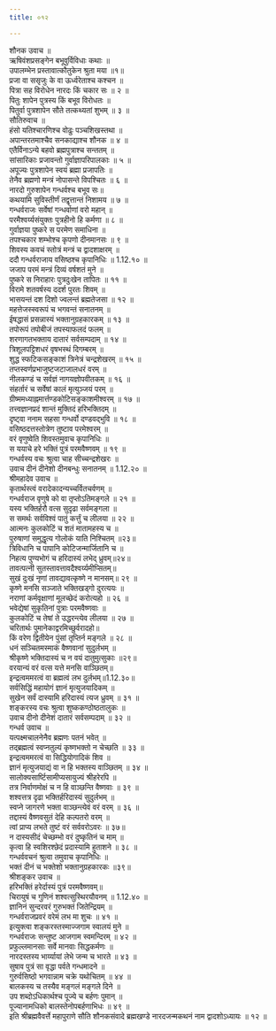 ```yaml
---
title: ०१२

---
```

शौनक उवाच ॥  
ऋषिवंशप्रसङ्गेन बभूवुर्विविधाः कथाः ॥  
उपालम्भेन प्रस्तावात्कौतुकेन श्रुता मया ॥१॥  
प्रजा वा ससृजुः के वा ऊर्ध्वरेताश्च कश्चन ॥  
पित्रा सह विरोधेन नारदः किं चकार सः ॥ २ ॥  
पितुः शापेन पुत्रस्य किं बभूव विरोधतः ॥  
पितुर्वा पुत्रशापेन सौते तत्कथ्यतां शुभम् ॥ ३ ॥  
सौतिरुवाच ॥  
हंसो यतिश्चारणिश्च वोढुः पञ्चशिखस्तथा ॥  
अपान्तरतमाश्चैव सनकाद्याश्च शौनक ॥ ४ ॥  
एतैर्विनाऽन्ये बहवो ब्रह्मपुत्राश्च सन्ततम् ॥  
सांसारिकाः प्रजावन्तो गुर्वाज्ञापरिपालकाः ॥ ५ ॥  
अपूज्यः पुत्रशापेन स्वयं ब्रह्मा प्रजापतिः ॥  
तेनैव ब्रह्मणो मन्त्रं नोपासन्ते विपश्चितः ॥ ६ ॥  
नारदो गुरुशापेन गन्धर्वश्च बभूव सः॥  
कथयामि सुविस्तीर्णं तद्वृत्तान्तं निशामय ॥ ७ ॥  
गन्धर्वराजः सर्वेषां गन्धर्वाणां वरो महान् ॥  
परमैश्वर्य्यसंयुक्तः पुत्रहीनो हि कर्मणा ॥ ८ ॥  
गुर्वाज्ञया पुष्करे स परमेण समाधिना ॥  
तपश्चकार शम्भोश्च कृपणो दीनमानसः ॥ ९ ॥  
शिवस्य कवचं स्तोत्रं मन्त्रं च द्वादशाक्षरम् ॥  
ददौ गन्धर्वराजाय वसिष्ठश्च कृपानिधिः ॥ 1.12.१० ॥  
जजाप परमं मन्त्रं दिव्यं वर्षशतं मुने ॥  
पुष्करे स निराहारः पुत्रदुःखेन तापितः ॥ ११ ॥  
विरामे शतवर्षस्य ददर्श पुरतः शिवम् ॥  
भासयन्तं दश दिशो ज्वलन्तं ब्रह्मतेजसा ॥ १२ ॥  
महत्तेजस्स्वरूपं च भगवन्तं सनातनम् ॥  
ईषद्धासं प्रसन्नास्यं भक्तानुग्रहकारकम् ॥ १३ ॥  
तपोरूपं तपोबीजं तपस्याफलदं फलम् ॥  
शरणागतभक्ताय दातारं सर्वसम्पदाम् ॥ १४ ॥  
त्रिशूलपट्टिशधरं वृषभस्थं दिगम्बरम् ॥  
शुद्ध स्फटिकसङ्काशं त्रिनेत्रं चन्द्रशेखरम् ॥ १५ ॥  
तप्तस्वर्णप्रभाजुष्टजटाजालधरं वरम् ॥  
नीलकण्डं च सर्वज्ञं नागयज्ञोपवीतकम् ॥ १६ ॥  
संहर्तारं च सर्वेषां कालं मृत्युञ्जयं परम् ॥  
ग्रीष्ममध्याह्नमार्त्तण्डकोटिसङ्काशमीश्वरम् ॥ १७ ॥  
तत्त्वज्ञानप्रदं शान्तं मुक्तिदं हरिभक्तिदम् ॥  
दृष्ट्वा ननाम सहसा गन्धर्वो दण्डवद्भुवि ॥ १८ ॥  
वसिष्ठदत्तस्तोत्रेण तुष्टाव परमेश्वरम् ॥  
वरं वृणुष्वेति शिवस्तमुवाच कृपानिधिः ॥  
स ययाचे हरे भक्तिं पुत्रं परमवैष्णवम् ॥ १९ ॥  
गन्धर्वस्य वचः श्रुत्वा चाह सीच्चन्द्रशेखरः ॥  
उवाच दीनं दीनेशो दीनबन्धुः सनातनम् ॥ 1.12.२० ॥  
श्रीमहादेव उवाच ॥  
कृतार्थस्त्वं वरादेकादन्यच्चर्वितचर्वणम् ॥  
गन्धर्वराज वृणुषे को वा तृप्तोऽतिमङ्गले ॥ २१ ॥  
यस्य भक्तिर्हरौ वत्स सुदृढा सर्वमङ्गला ॥  
स समर्थः सर्वविश्वं पातुं कर्त्तुं च लीलया ॥ २२ ॥  
आत्मनः कुलकोटिं च शतं मातामहस्य च ॥  
पुरुषाणां समुद्धृत्य गोलोकं याति निश्चितम् ॥२३॥  
त्रिविधानि च पापानि कोटिजन्मार्जितानि च ॥  
निहत्य पुण्यभोगं च हरिदास्यं लभेद् ध्रुवम्॥२४॥  
तावत्पत्नी सुतस्तावत्तावदैश्वर्य्यमीप्सितम्॥  
सुखं दुःखं नृणां तावद्यावत्कृष्णे न मानसम्॥ २९ ॥  
कृष्णे मनसि सञ्जाते भक्तिखड्गो दुरत्ययः ॥  
नराणां कर्मवृक्षाणां मूलच्छेदं करोत्यहो ॥ २६ ॥  
भवेद्येषां सुकृतिनां पुत्राः परमवैष्णवाः ॥  
कुलकोटिं च तेषां ते उद्धरन्त्येव लीलया ॥ २७ ॥  
चरितार्थः पुमानेकाद्वरमिच्छुर्वरादहो॥  
किं वरेण द्वितीयेन पुंसां तृप्तिर्न मङ्गले ॥ २८ ॥  
धनं सञ्चितमस्माकं वैष्णवानां सुदुर्लभम् ॥  
श्रीकृष्णे भक्तिदास्यं च न वयं दातुमुत्सुकाः ॥२९॥  
वरयान्यं वरं वत्स यत्ते मनसि वाञ्छितम्॥  
इन्द्रत्वममरत्वं वा ब्रह्मत्वं लभ दुर्लभम्॥1.12.३०॥  
सर्वसिद्धिं महायोगं ज्ञानं मृत्युजयादिकम् ॥  
सुखेन सर्वं दास्यामि हरिदास्यं त्यज ध्रुवम् ॥ ३१ ॥  
शङ्करस्य वचः श्रुत्वा शुष्ककण्ठोष्ठतालुकः ॥  
उवाच दीनो दीनेशं दातारं सर्वसम्पदाम् ॥ ३२ ॥  
गन्धर्व उवाच ॥  
यत्पक्ष्मचालनेनैव ब्रह्मणः पतनं भवेत् ॥  
तद्ब्रह्मत्वं स्वप्नतुल्यं कृष्णभक्तो न चेच्छति ॥ ३३ ॥  
इन्द्रत्वममरत्वं वा सिद्धियोगादिकं शिव ॥  
ज्ञानं मृत्युजयाद्यं वा न हि भक्तस्य वाञ्छितम् ॥ ३४ ॥  
सालोक्यसार्ष्टिसामीप्यसायुज्यं श्रीहरेरपि ॥  
तत्र निर्वाणमोक्षं च न हि वाञ्छन्ति वैष्णवाः ॥ ३९ ॥  
शश्वत्तत्र दृढा भक्तिर्हरिदास्यं सुदुर्लभम् ॥  
स्वप्ने जागरणे भक्ता वाञ्छन्त्येवं वरं वरम् ॥ ३६ ॥  
तद्दास्यं वैष्णवसुतं देहि कल्पतरो वरम् ॥  
त्वां प्राप्य लभते तुष्टं वरं सर्ववरोऽवरः ॥ ३७॥  
न दास्यसीदं चेच्छम्भो वरं दुष्कृतिनं च माम् ॥  
कृत्वा हि स्वशिरश्छेदं प्रदास्यामि हुताशने ॥ ३८ ॥  
गन्धर्ववचनं श्रुत्वा तमुवाच कृपानिधिः ॥  
भक्तं दीनं च भक्तेशो भक्तानुग्रहकारकः ॥३९॥  
श्रीशङ्कर उवाच ॥  
हरिभक्तिं हरेर्दास्यं पुत्रं परमवैष्णवम्॥  
चिरायुषं च गुणिनं शश्वत्सुस्थिरयौवनम् ॥ 1.12.४० ॥  
ज्ञानिनं सुन्दरवरं गुरुभक्तं जितेन्द्रियम् ॥  
गन्धर्वराजप्रवरं वरेमं लभ मा शुचः ॥ ४१ ॥  
इत्युक्त्वा शङ्करस्तस्माज्जगाम स्वालयं मुने ॥  
गन्धर्वराजः सन्तुष्ट आजगाम स्वमन्दिरम् ॥ ४२ ॥  
प्रफुल्लमानसाः सर्वे मानवाः सिद्धकर्मणः ॥  
नारदस्तस्य भार्य्यायां लेभे जन्म च भारते ॥ ४३ ॥  
सुषाव पुत्रं सा वृद्धा पर्वते गन्धमादने ॥  
गुरुर्वसिष्ठो भगवान्नाम चक्रे यथोचितम् ॥ ४४ ॥  
बालकस्य च तस्यैव मङ्गलं मङ्गले दिने ॥  
उप शब्दोऽधिकार्थश्च पूज्ये च बर्हणः पुमान् ॥  
पूज्यानामधिको बालस्तेनोपबर्हणाभिधः ॥ ४९ ॥  
इति श्रीब्रह्मवैवर्त्ते महापुराणे सौति शौनकसंवादे ब्रह्मखण्डे नारदजन्मकथनं नाम द्वादशोऽध्यायः ॥ १२ ॥
